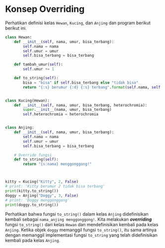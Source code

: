 # Konsep Overriding

Perhatikan definisi kelas `Hewan`, `Kucing`, dan `Anjing` dan program berikut berikut ini.

```Python
class Hewan:
    def __init__(self, nama, umur, bisa_terbang):
        self.nama = nama
        self.umur = umur
        self.bisa_terbang = bisa_terbang

    def tambah_umur(self):
        self.umur += 1

    def to_string(self):
        bisa = "bisa" if self.bisa_terbang else "tidak bisa"
        return "{:s} berumur {:d} {:s} terbang".format(self.nama, self.age, bisa)


class Kucing(Hewan):
    def __init__(self, nama, umur, bisa_terbang, heterochromia):
        super.__init__(nama, umur, bisa_terbang)
        self.heterochromia = heterochromia


class Anjing:
    def __init__(self, nama, umur, bisa_terbang):
        self.nama = nama
        self.umur = umur
        self.bisa_terbang = bisa_terbang

    # Override fungsi
    def to_string(self):
        return "{s:nama} menggonggong!"



kitty = Kucing("Kitty", 2, False)
# print: 'Kitty berumur 2 tidak bisa terbang' 
print(kitty.to_string())
doggy = Anjing("Doggy", 3, False)
# print: 'Doggy menggonggong'
print(doggy.to_string())
```

Perhatikan bahwa fungsi `to_string()` dalam kelas `Anjing` didefinisikan kembali sebagai `nama_anjing menggonggong!`. Kita melakukan ***overriding*** fungsi `to_string()` dari kelas `Hewan` dan mendefinisikan kembali pada kelas `Anjing`. Ketika objek `doggy` memanggil fungsi `to_string()`, itu sama artinya dengan memanggil implementasi fungsi `to_string` yang telah didefinisikan kembali pada kelas `Anjing`.
